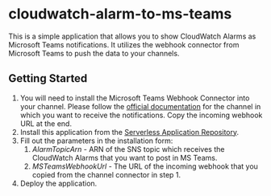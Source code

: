 # cloudwatch-alarm-to-ms-teams

This is a simple application that allows you to show CloudWatch Alarms as Microsoft Teams notifications.
It utilizes the webhook connector from Microsoft Teams to push the data to your channels.

## Getting Started

1. You will need to install the Microsoft Teams Webhook Connector into your channel. Please follow the [official documentation](https://docs.microsoft.com/en-us/microsoftteams/platform/webhooks-and-connectors/how-to/add-incoming-webhook#create-incoming-webhook-1) for the channel in which you want to receive the notifications. Copy the incoming webhook URL at the end.
2. Install this application from the [Serverless Application Repository](https://serverlessrepo.aws.amazon.com/applications).
3. Fill out the parameters in the installation form:
   1. *AlarmTopicArn* - ARN of the SNS topic which receives the CloudWatch Alarms that you want to post in MS Teams.
   2. *MSTeamsWebhookUrl* - The URL of the incoming webhook that you copied from the channel connector in step 1.
4. Deploy the application.
